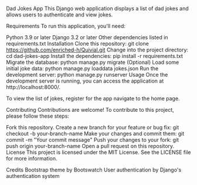 Dad Jokes App
This Django web application displays a list of dad jokes and allows users to authenticate and view jokes.

Requirements
To run this application, you'll need:

Python 3.9 or later
Django 3.2 or later
Other dependencies listed in requirements.txt
Installation
Clone this repository: git clone https://github.com/enriched-h/Quivial.git
Change into the project directory: cd dad-jokes-app
Install the dependencies: pip install -r requirements.txt
Migrate the database: python manage.py migrate
(Optional) Load some initial joke data: python manage.py loaddata jokes.json
Run the development server: python manage.py runserver
Usage
Once the development server is running, you can access the application at http://localhost:8000/.


To view the list of jokes, register for the app navigate to the home page.



Contributing
Contributions are welcome! To contribute to this project, please follow these steps:

Fork this repository.
Create a new branch for your feature or bug fix: git checkout -b your-branch-name
Make your changes and commit them: git commit -m "Your commit message"
Push your changes to your fork: git push origin your-branch-name
Open a pull request on this repository.
License
This project is licensed under the MIT License. See the LICENSE file for more information.


Credits
Bootstrap theme by Bootswatch
User authentication by Django's authentication system



